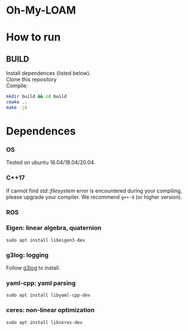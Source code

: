 # Oh-My-LOAM

# How to run
## BUILD

Install dependences (listed below).\
Clone this repository\
Compile: 
```bash
mkdir build && cd build
cmake ..
make -j6
```
# Dependences

### OS
Tested on ubuntu 16.04/18.04/20.04.

### C++17
If cannot find *std::filesystem* error is encountered during your compiling, please upgrade your compiler. 
We recommend `g++-9` (or higher version).

### ROS

### Eigen: linear algebra, quaternion
```
sudo apt install libeigen3-dev
```

### g3log: logging
Follow [g3log](https://github.com/KjellKod/g3log) to install.

### yaml-cpp: yaml parsing
```
sudo apt install libyaml-cpp-dev
```

### ceres: non-linear optimization
```
sudo apt install libceres-dev
```